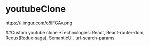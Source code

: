 # youtubeClone
https://i.imgur.com/o5lFGAv.png

##Custom youtube clone
*Technologies:
React, React-router-dom, Redux(Redux-saga), SemanticUI, url-search-params
